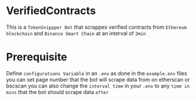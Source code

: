 # VerifiedContracts

This is a `TokenSnippper Bot` that scrappes verified contracts from `Ethereum blockchain` and  `Binance Smart Chain` at an interval of `2min`

# Prerequisite
Define `configurations Variable` in an `.env` as done in the `example.env` files
you can set page number that the bot will scrape data from on etherscan or bscscan
you can also change the `interval time` in your `.env` to any `time in mins` that the bot should scrape data `after` 
